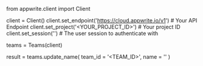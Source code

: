 from appwrite.client import Client

client = Client()
client.set_endpoint('https://cloud.appwrite.io/v1') # Your API Endpoint
client.set_project('&lt;YOUR_PROJECT_ID&gt;') # Your project ID
client.set_session('') # The user session to authenticate with

teams = Teams(client)

result = teams.update_name(
    team_id = '<TEAM_ID>',
    name = '<NAME>'
)
